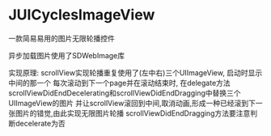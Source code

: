 # JUICyclesImageView
一款简易易用的图片无限轮播控件

异步加载图片使用了SDWebImage库

实现原理:
    scrollView实现轮播重复使用了(左中右)三个UIImageView, 启动时显示中间的那一个
    每次滚动到下一个page并在滚动结束时, 在delegate方法scrollViewDidEndDecelerating和scrollViewDidEndDragging中替换三个UIImageView的图片
    并让scrollView滚回到中间,取消动画,形成一种已经滚到下一张图片的错觉,由此实现无限图片轮播
    scrollViewDidEndDragging方法要注意判断decelerate为否
